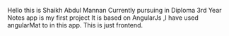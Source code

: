 Hello this is Shaikh Abdul Mannan
Currently pursuing in Diploma 3rd Year 
Notes app is my first project 
It is based on AngularJs ,I have used angularMat to in this app.
This is just frontend.
